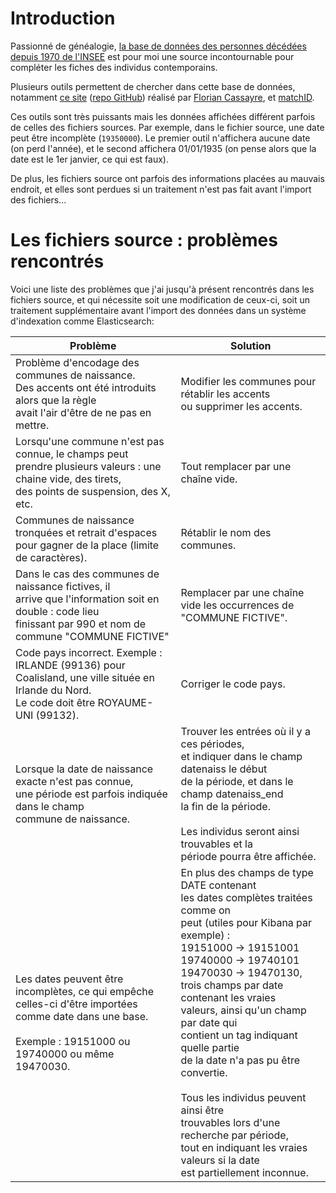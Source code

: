 # Introduction

Passionné de généalogie, [la base de données des personnes décédées depuis 1970 de l'INSEE](https://www.insee.fr/fr/information/4190491) est pour moi une source incontournable pour compléter les fiches des individus contemporains.

Plusieurs outils permettent de chercher dans cette base de données, notamment [ce site](https://arbre.app/insee) ([repo GitHub](https://github.com/FlorianCassayre/insee-db)) réalisé par [Florian Cassayre](https://florian.cassayre.me), et [matchID](https://deces.matchid.io/search).

Ces outils sont très puissants mais les données affichées différent parfois de celles des fichiers sources. Par exemple, dans le fichier source, une date peut être incomplète (`19350000`). Le premier outil n'affichera aucune date (on perd l'année), et le second affichera 01/01/1935 (on pense alors que la date est le 1er janvier, ce qui est faux).

De plus, les fichiers source ont parfois des informations placées au mauvais endroit, et elles sont perdues si un traitement n'est pas fait avant l'import des fichiers...

# Les fichiers source : problèmes rencontrés

Voici une liste des problèmes que j'ai jusqu'à présent rencontrés dans les fichiers source, et qui nécessite soit une modification de ceux-ci, soit un traitement supplémentaire avant l'import des données dans un système d'indexation comme Elasticsearch:

| Problème                                                                                                                                                           	| Solution                                                                                                                                                                                                                                                                                                                                                                                                                                                                                                                                                           	|
|--------------------------------------------------------------------------------------------------------------------------------------------------------------------	|--------------------------------------------------------------------------------------------------------------------------------------------------------------------------------------------------------------------------------------------------------------------------------------------------------------------------------------------------------------------------------------------------------------------------------------------------------------------------------------------------------------------------------------------------------------------	|
| Problème d'encodage des communes de naissance.<br>Des accents ont été introduits alors que la règle<br>avait l'air d'être de ne pas en mettre.                     	| Modifier les communes pour rétablir les accents<br>ou supprimer les accents.                                                                                                                                                                                                                                                                                                                                                                                                                                                                                       	|
| Lorsqu'une commune n'est pas connue, le champs peut<br>prendre plusieurs valeurs : une chaine vide, des tirets,<br>des points de suspension, des X, etc.           	| Tout remplacer par une chaîne vide.                                                                                                                                                                                                                                                                                                                                                                                                                                                                                                                                	|
| Communes de naissance tronquées et retrait d'espaces<br>pour gagner de la place (limite de caractères).                                                            	| Rétablir le nom des communes.                                                                                                                                                                                                                                                                                                                                                                                                                                                                                                                                      	|
| Dans le cas des communes de naissance fictives, il<br>arrive que l'information soit en double : code lieu<br>finissant par 990 et nom de commune "COMMUNE FICTIVE" 	| Remplacer par une chaîne vide les occurrences de<br>"COMMUNE FICTIVE".                                                                                                                                                                                                                                                                                                                                                                                                                                                                                             	|
| Code pays incorrect. Exemple : IRLANDE (99136) pour<br>Coalisland, une ville située en Irlande du Nord.<br>Le code doit être ROYAUME-UNI (99132).                  	| Corriger le code pays.                                                                                                                                                                                                                                                                                                                                                                                                                                                                                                                                             	|
| Lorsque la date de naissance exacte n'est pas connue,<br>une période est parfois indiquée dans le champ<br>commune de naissance.                                   	| Trouver les entrées où il y a ces périodes,<br>et indiquer dans le champ datenaiss le début<br>de la période, et dans le champ datenaiss_end<br>la fin de la période.<br><br>Les individus seront ainsi trouvables et la<br>période pourra être affichée.                                                                                                                                                                                                                                                                                                          	|
| Les dates peuvent être incomplètes, ce qui empêche<br>celles-ci d'être importées comme date dans une base.<br><br>Exemple : 19151000 ou 19740000 ou même 19470030. 	| En plus des champs de type DATE contenant<br>les dates complètes traitées comme on<br>peut (utiles pour Kibana par exemple) :<br>19151000 -> 19151001<br>19740000 -> 19740101<br>19470030 -> 19470130,<br>trois champs par date contenant les vraies<br>valeurs, ainsi qu'un champ par date qui<br>contient un tag indiquant quelle partie<br>de la date n'a pas pu être convertie.<br><br>Tous les individus peuvent ainsi être<br>trouvables lors d'une recherche par période,<br>tout en indiquant les vraies valeurs si la date<br>est partiellement inconnue. 	|